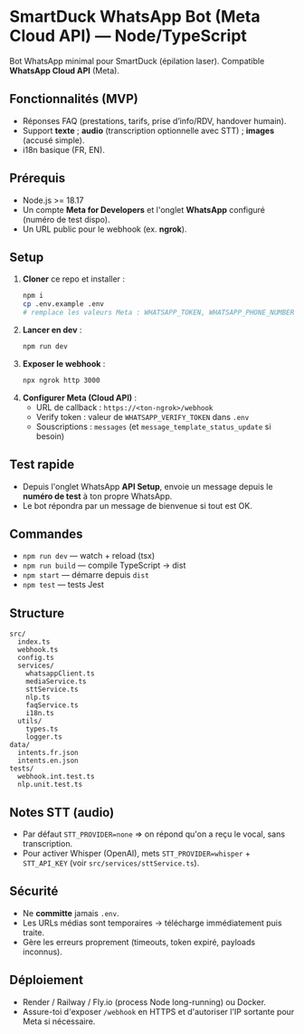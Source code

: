 # SmartDuck WhatsApp Bot (Meta Cloud API) — Node/TypeScript

Bot WhatsApp minimal pour SmartDuck (épilation laser). Compatible **WhatsApp Cloud API** (Meta).

## Fonctionnalités (MVP)
- Réponses FAQ (prestations, tarifs, prise d’info/RDV, handover humain).
- Support **texte** ; **audio** (transcription optionnelle avec STT) ; **images** (accusé simple).
- i18n basique (FR, EN).

## Prérequis
- Node.js >= 18.17
- Un compte **Meta for Developers** et l'onglet **WhatsApp** configuré (numéro de test dispo).
- Un URL public pour le webhook (ex. **ngrok**).

## Setup
1. **Cloner** ce repo et installer :
   ```bash
   npm i
   cp .env.example .env
   # remplace les valeurs Meta : WHATSAPP_TOKEN, WHATSAPP_PHONE_NUMBER_ID, WHATSAPP_VERIFY_TOKEN
   ```
2. **Lancer en dev** :
   ```bash
   npm run dev
   ```
3. **Exposer le webhook** :
   ```bash
   npx ngrok http 3000
   ```
4. **Configurer Meta (Cloud API)** :
   - URL de callback : `https://<ton-ngrok>/webhook`
   - Verify token : valeur de `WHATSAPP_VERIFY_TOKEN` dans `.env`
   - Souscriptions : `messages` (et `message_template_status_update` si besoin)

## Test rapide
- Depuis l'onglet WhatsApp **API Setup**, envoie un message depuis le **numéro de test** à ton propre WhatsApp.
- Le bot répondra par un message de bienvenue si tout est OK.

## Commandes
- `npm run dev`  — watch + reload (tsx)
- `npm run build` — compile TypeScript -> dist
- `npm start` — démarre depuis `dist`
- `npm test` — tests Jest

## Structure
```
src/
  index.ts
  webhook.ts
  config.ts
  services/
    whatsappClient.ts
    mediaService.ts
    sttService.ts
    nlp.ts
    faqService.ts
    i18n.ts
  utils/
    types.ts
    logger.ts
data/
  intents.fr.json
  intents.en.json
tests/
  webhook.int.test.ts
  nlp.unit.test.ts
```

## Notes STT (audio)
- Par défaut `STT_PROVIDER=none` => on répond qu'on a reçu le vocal, sans transcription.
- Pour activer Whisper (OpenAI), mets `STT_PROVIDER=whisper` + `STT_API_KEY` (voir `src/services/sttService.ts`).

## Sécurité
- Ne **committe** jamais `.env`.
- Les URLs médias sont temporaires → télécharge immédiatement puis traite.
- Gère les erreurs proprement (timeouts, token expiré, payloads inconnus).

## Déploiement
- Render / Railway / Fly.io (process Node long-running) ou Docker.
- Assure-toi d'exposer `/webhook` en HTTPS et d'autoriser l'IP sortante pour Meta si nécessaire.
